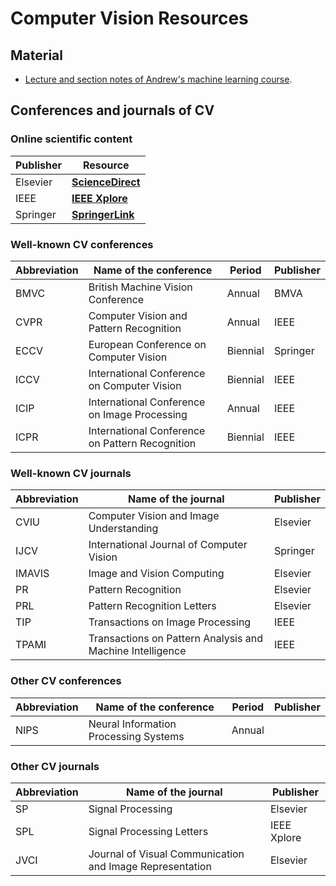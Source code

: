# Computer Vision Resources

## Material

* [Lecture and section notes of Andrew's machine learning course](http://cs229.stanford.edu/materials.html).

## Conferences and journals of CV

### Online scientific content

| Publisher | Resource                                      |
|-----------|-----------------------------------------------|
| Elsevier  | **[ScienceDirect](http://sciencedirect.com)** |
| IEEE      | **[IEEE Xplore](http://ieeexplore.ieee.org)** |
| Springer  | **[SpringerLink](http://link.springer.com)**  |

### Well-known CV conferences

| Abbreviation | Name of the conference                          | Period   | Publisher |
|--------------|-------------------------------------------------|----------|-----------|
| BMVC         | British Machine Vision Conference               | Annual   | BMVA      |
| CVPR         | Computer Vision and Pattern Recognition         | Annual   | IEEE      |
| ECCV         | European Conference on Computer Vision          | Biennial | Springer  |
| ICCV         | International Conference on Computer Vision     | Biennial | IEEE      |
| ICIP         | International Conference on Image Processing    | Annual   | IEEE      |
| ICPR         | International Conference on Pattern Recognition | Biennial | IEEE      |

### Well-known CV journals

| Abbreviation | Name of the journal                                       | Publisher |
|--------------|-----------------------------------------------------------|-----------|
| CVIU         | Computer Vision and Image Understanding                   | Elsevier  |
| IJCV         | International Journal of Computer Vision                  | Springer  |
| IMAVIS       | Image and Vision Computing                                | Elsevier  |
| PR           | Pattern Recognition                                       | Elsevier  |
| PRL          | Pattern Recognition Letters                               | Elsevier  |
| TIP          | Transactions on Image Processing                          | IEEE      |
| TPAMI        | Transactions on Pattern Analysis and Machine Intelligence | IEEE      |

### Other CV conferences

| Abbreviation | Name of the conference                          | Period   | Publisher |
|--------------|-------------------------------------------------|----------|-----------|
| NIPS         | Neural Information Processing Systems           | Annual   |           |

### Other CV journals

| Abbreviation | Name of the journal                                       | Publisher   |
|--------------|-----------------------------------------------------------|-------------|
| SP           | Signal Processing                                         | Elsevier    |
| SPL          | Signal Processing Letters                                 | IEEE Xplore |
| JVCI         | Journal of Visual Communication and Image Representation  | Elsevier    |
